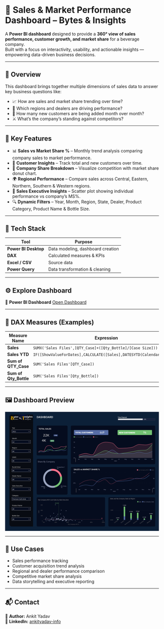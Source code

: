 # 🧠 Sales & Market Performance Dashboard – Bytes & Insights

A **Power BI dashboard** designed to provide a **360° view of sales performance, customer growth, and market share** for a beverage company.  
Built with a focus on interactivity, usability, and actionable insights — empowering data-driven business decisions.

---

## 🚀 Overview

This dashboard brings together multiple dimensions of sales data to answer key business questions like:

- 📈 How are sales and market share trending over time?  
- 🏢 Which regions and dealers are driving performance?  
- 👥 How many new customers are being added month over month?  
- ⚔️ What’s the company’s standing against competitors?

---

## 🧩 Key Features

- 📊 **Sales vs Market Share %** – Monthly trend analysis comparing company sales to market performance.  
- 👥 **Customer Insights** – Track total and new customers over time.  
- 🏢 **Company Share Breakdown** – Visualize competition with market share donut chart.  
- 🌍 **Regional Performance** – Compare sales across Central, Eastern, Northern, Southern & Western regions.  
- 💼 **Sales Executive Insights** – Scatter plot showing individual performance vs company’s MS%.  
- 🔍 **Dynamic Filters** – Year, Month, Region, State, Dealer, Product Category, Product Name & Bottle Size.  

---

## 🧠 Tech Stack

| Tool | Purpose |
|------|----------|
| **Power BI Desktop** | Data modeling, dashboard creation |
| **DAX** | Calculated measures & KPIs |
| **Excel / CSV** | Source data |
| **Power Query** | Data transformation & cleaning |

---

## ⚙️ Explore Dashboard


🔗 **Power BI Dashboard** [Open Dashboard](https://app.powerbi.com/view?r=eyJrIjoiNmE3YzdkMWYtOGRlNy00N2I4LWExMzEtMWM3Mjc5OGY4YjVhIiwidCI6ImRmODY3OWNkLWE4MGUtNDVkOC05OWFjLWM4M2VkN2ZmOTVhMCJ9) 

---

## 🧾 DAX Measures (Examples)

| **Measure Name** | **Expression** |
|------------------|----------------|
| **Sales** | `SUMX('Sales Files',[QTY_Case]+([Qty_Bottle]/[Case Size]))` |
| **Sales YTD** | `IF([ShowValueForDates],CALCULATE([Sales],DATESYTD(Calendar[Date])))` |
| **Sum of QTY_Case** | `SUM('Sales Files'[QTY_Case])` |
| **Sum of Qty_Bottle** | `SUM('Sales Files'[Qty_Bottle])` |


---

## 🖼️ Dashboard Preview
![Dashboard Preview](/Sales%20Dashboard.jpg)

---

## 🧩 Use Cases

- Sales performance tracking  
- Customer acquisition trend analysis  
- Regional and dealer performance comparison  
- Competitive market share analysis  
- Data storytelling and executive reporting  

---


## 📬 Contact

👤 **Author:** Ankit Yadav   
🔗 **LinkedIn:** [ankityadav-info](https://linkedin.com/in/ankityadav-info)  


